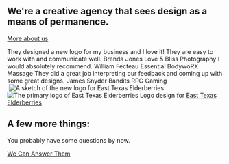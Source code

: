 ## We're a creative agency that sees design as a means of permanence.
[More about us](/about)

<section class="center grid ji-space-around ai-start jc-center gap-4 col-3" style="margin-bottom: 0">
  <Import from="/_/-/Services.html"></Import>
</section>

<section class="primary squeeze bleed center grid ai-center jc-center ac-center col-3 gap-2">
  <Import from="/_/~/Review.html">
    <review>They designed a new logo for my business and I love it! They are easy to work with and communicate well.</review>
    <client>Brenda Jones</client>
    <company>Love &amp; Bliss Photography</company>
  </Import>
  <Import from="/_/~/Review.html">
    <review>I would absolutely recommend.</review>
    <client>William Fecteau</client>
    <company>Essential BodywoRX Massage</company>
  </Import>
  <Import from="/_/~/Review.html">
    <review>They did a great job interpreting our feedback and coming up with some great designs.</review>
    <client>James Snyder</client>
    <company>Bandits RPG Gaming</company>
  </Import>
</section>

<section class="center bleed grid col-2 gap-4 ai-center">
  <Import from="/_/~/Blurb.html">
    <image from="/_/icons/telescope.svg"></image>
    <text from="/_/copy/Vision.md"></text>
  </Import>
  <Import from="/_/~/BeforeAfter.html">
    <before>
      <img src="/_assets/images/east-texas-elderberries/sketch.jpg" alt="A sketch of the new logo for East Texas Elderberries">
    </before>
    <after>
      <img src="/_assets/images/east-texas-elderberries/white-on-black.png" alt="The primary logo of East Texas Elderberries">
    </after>
    <text>Logo design for <a href="/projects/east-texas-elderberries">East Texas Elderberries</a></text>
  </Import>
</section>

## A few more things:
<Import from="/_/copy/MO.md"></Import>

<section class="center">
  <p>You probably have some questions by now.</p>
  <a class="button" href="/contact">We Can Answer Them</a>
</section>

